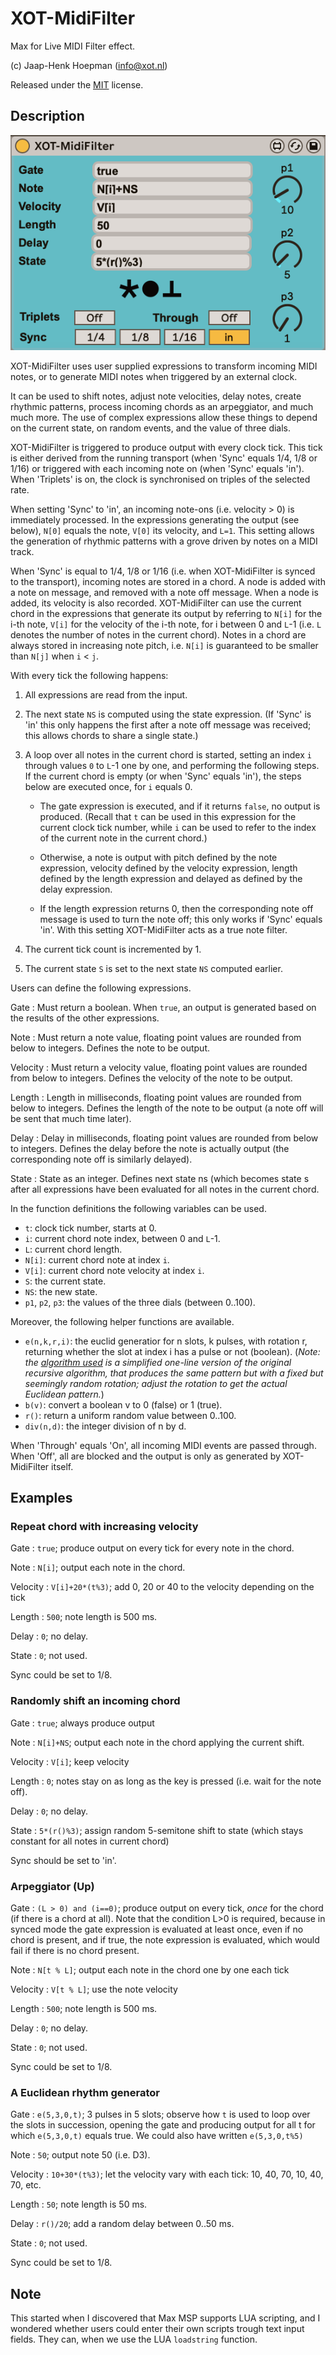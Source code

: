 # XOT-MidiFilter

Max for Live MIDI Filter effect.

(c) Jaap-Henk Hoepman (info@xot.nl)

Released under the [MIT](https://opensource.org/licenses/MIT) license. 

## Description

![Screenshot](Screenshot.png "Screenshot")


XOT-MidiFilter uses user supplied expressions to transform incoming MIDI notes, or to generate MIDI notes when triggered by an external clock. 

It can be used to shift notes, adjust note velocities, delay notes, create rhythmic patterns, process incoming chords as an arpeggiator, and much much more. The use of complex expressions allow these things to depend on the current state, on random events, and the value of three dials.

XOT-MidiFilter is triggered to produce output with every clock tick. This tick is either derived from the running transport (when 'Sync' equals 1/4, 1/8 or 1/16) or triggered with each incoming note on (when 'Sync' equals 'in'). When 'Triplets' is on, the clock is synchronised on triples of the selected rate. 


When setting 'Sync' to 'in', an incoming note-ons (i.e. velocity > 0) is immediately processed. In the expressions generating the output (see below), `N[0]` equals the note, `V[0]` its velocity, and `L=1`. This setting allows the generation of rhythmic patterns with a grove driven by notes on a MIDI track. 

When 'Sync' is equal to 1/4, 1/8 or 1/16 (i.e. when XOT-MidiFilter is synced to the transport), incoming notes are stored in a chord. A node is added with a note on message, and removed with a note off message. When a node is added, its velocity is also recorded. XOT-MidiFilter can use the current chord in the expressions that generate its output by referring to `N[i]` for the i-th note, `V[i]` for the velocity of the i-th note, for i between 0 and `L`-1 (i.e. `L` denotes the number of notes in the current chord). Notes in a chord are always stored in increasing note pitch, i.e. `N[i]` is guaranteed to be smaller than `N[j]` when `i` < `j`.

With every tick the following happens:

1. All expressions are read from the input.
2. The next state `NS` is computed using the state expression. (If 'Sync' is 'in' this only happens the first after a note off message was received; this allows chords to share a single state.)
3. A loop over all notes in the current chord is started, setting an index
   `i` through values `0` to `L`-1 one by one, and performing the following steps. If the current chord is empty (or when 'Sync' equals 'in'), the steps below are executed once, for `i` equals 0.
   
   - The gate expression is executed, and if it returns `false`, no output is produced. (Recall that `t` can be used in this expression for the current clock tick number, while `i` can be used to refer to the index of the current note in the current chord.)
   
   - Otherwise, a note is output with pitch defined by the note expression, velocity defined by the velocity expression, length defined by the length expression and delayed as defined by the delay expression.
   
   - If the length expression returns 0, then the corresponding note off message is used to turn the note off; this only works if 'Sync' equals 'in'. With this setting XOT-MidiFilter acts as a true note filter.
   
4. The current tick count is incremented by 1.
5. The current state `S` is set to the next state `NS` computed earlier.

Users can define the following expressions.

Gate
: Must return a boolean. When `true`, an output is generated based on the results of the other expressions. 

Note
: Must return a note value, floating point values are rounded from below to integers. Defines the note to be output.

Velocity
: Must return a velocity value, floating point values are rounded from below to integers. Defines the velocity of the note to be output.

Length
: Length in milliseconds, floating point values are rounded from below to integers. Defines the length of the note to be output (a note off will be sent that much time later).

Delay
: Delay in milliseconds, floating point values are rounded from below to integers. Defines the delay before the note is actually output (the corresponding note off is similarly delayed).

State
: State as an integer. Defines next state ns (which becomes state s after all expressions have been evaluated for all notes in the current chord.


In the function definitions the following variables can be used.

- `t`: clock tick number, starts at 0.
- `i`: current chord note index, between 0 and `L`-1.
- `L`: current chord length.
- `N[i]`: current chord note at index `i`.
- `V[i]`: current chord note velocity at index `i`.
- `S`: the current state.
- `NS`: the new state.
- `p1`, `p2`, `p3`: the values of the three dials (between 0..100).

Moreover, the following helper functions are available.

- `e(n,k,r,i)`: the euclid generatior for n slots, k pulses, with rotation r, returning whether the slot at index i has a pulse or not (boolean). (*Note: the [algorithm used](https://paulbatchelor.github.io/sndkit/euclid/) is a simplified one-line version of the original recursive algorithm, that produces the same pattern but with a fixed but seemingly random rotation; adjust the rotation to get the actual Euclidean pattern.*) 
- `b(v)`: convert a boolean v to 0 (false) or 1 (true).
- `r()`: return a uniform random value between 0..100.
- `div(n,d)`: the integer division of n by d.

When 'Through' equals 'On', all incoming MIDI events are passed through. When 'Off', all are blocked and the output is only as generated by XOT-MidiFilter itself.

## Examples

### Repeat chord with increasing velocity

Gate
: `true`; produce output on every tick for every note in the chord.

Note
: `N[i]`; output each note in the chord.

Velocity
: `V[i]+20*(t%3)`; add 0, 20 or 40 to the velocity depending on the tick

Length
: `500`; note length is 500 ms.

Delay
: `0`; no delay.

State
: `0`; not used.

Sync could be set to 1/8.

### Randomly shift an incoming chord

Gate
: `true`; always produce output

Note
: `N[i]+NS`; output each note in the chord applying the current shift.

Velocity
: `V[i]`; keep velocity

Length
: `0`; notes stay on as long as the key is pressed (i.e. wait for the note off).

Delay
: `0`; no delay.

State
: `5*(r()%3)`; assign random 5-semitone shift to state (which stays constant for all notes in current chord)

Sync should be set to 'in'.

### Arpeggiator (Up)

Gate
: `(L > 0) and (i==0)`; produce output on every tick, *once* for the chord (if there is a chord at all). Note that the condition L>0 is required, because in synced mode the gate expression is evaluated at least once, even if no chord is present, and if true, the note expression is evaluated, which would fail if there is no chord present. 

Note
: `N[t % L]`; output each note in the chord one by one each tick

Velocity
: `V[t % L]`; use the note velocity

Length
: `500`; note length is 500 ms.

Delay
: `0`; no delay.

State
: `0`; not used.

Sync could be set to 1/8.

### A Euclidean rhythm generator

Gate
: `e(5,3,0,t)`; 3 pulses in 5 slots; observe how `t` is used to loop over the slots in succession, opening the gate and producing output for all t for which `e(5,3,0,t)` equals true. We could also have written `e(5,3,0,t%5)`

Note
: `50`; output note 50 (i.e. D3).

Velocity
: `10+30*(t%3)`; let the velocity vary with each tick: 10, 40, 70, 10, 40, 70, etc.

Length
: `50`; note length is 50 ms.

Delay
: `r()/20`; add a random delay between 0..50 ms.

State
: `0`; not used.

Sync could be set to 1/8.

## Note

This started when I discovered that Max MSP supports LUA scripting, and I wondered whether users could enter their own scripts trough text input fields. They can, when we use the LUA `loadstring` function.
